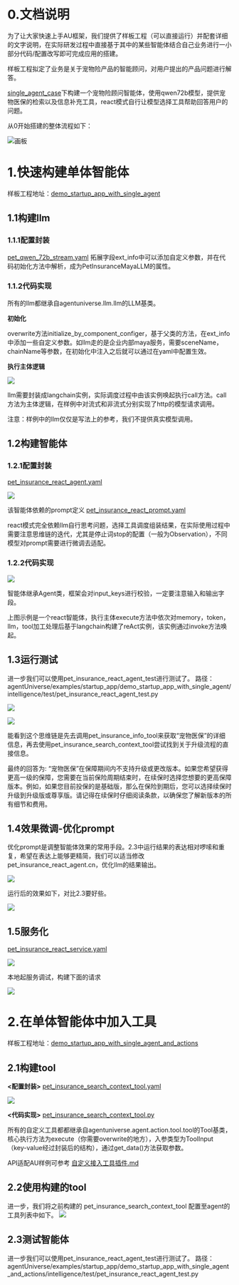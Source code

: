 # 0.文档说明
为了让大家快速上手AU框架，我们提供了样板工程（可以直接运行）并配套详细的文字说明，在实际研发过程中直接基于其中的某些智能体结合自己业务进行一小部分代码/配置改写即可完成应用的搭建。

样板工程拟定了业务是关于宠物险产品的智能顾问，对用户提出的产品问题进行解答。

[single_agent_case](../../../../examples/startup_app/demo_startup_app_with_single_agent/intelligence/agentic/agent/agent_instance)下构建一个宠物险顾问智能体，使用qwen72b模型，提供宠物医保的检索以及信息补充工具，react模式自行让模型选择工具帮助回答用户的问题。

从0开始搭建的整体流程如下：

![画板](../../_picture/demo_startup_instruction_flowchart.jpg)

# 1.快速构建单体智能体
样板工程地址：[demo_startup_app_with_single_agent](../../../../examples/startup_app/demo_startup_app_with_single_agent)

## 1.1构建llm
### 1.1.1配置封装
[pet_qwen_72b_stream.yaml](../../../../examples/startup_app/demo_startup_app_with_single_agent/intelligence/agentic/llm/maya/pet_insurance_maya_stream_llm.yaml)
拓展字段ext_info中可以添加自定义参数，并在代码初始化方法中解析，成为PetInsuranceMayaLLM的属性。

### 1.1.2代码实现
所有的llm都继承自agentuniverse.llm.llm的LLM基类。

**初始化**

overwrite方法initialize_by_component_configer，基于父类的方法，在ext_info中添加一些自定义参数。如llm走的是企业内部maya服务，需要sceneName，chainName等参数，在初始化中注入之后就可以通过在yaml中配置生效。

**执行主体逻辑**

![](../../_picture/demo_startup_pet_qwen_72b_stream.png)

llm需要封装成langchain实例，实际调度过程中由该实例唤起执行call方法。call方法为主体逻辑，在样例中对流式和非流式分别实现了http的模型请求调用。

注意：样例中的llm仅仅是写法上的参考，我们不提供真实模型调用。

## 1.2构建智能体
### 1.2.1配置封装
[pet_insurance_react_agent.yaml](../../../../examples/startup_app/demo_startup_app_with_single_agent/intelligence/agentic/agent/agent_instance/pet_insurance_react_agent.yaml)

![](../../_picture/demo_startup_pet_insurance_react_agent_yml.png)

该智能体依赖的prompt定义 [pet_insurance_react_prompt.yaml](../../../../examples/startup_app/demo_startup_app_with_single_agent/intelligence/agentic/prompt/pet_insurance_react_prompt.yaml)

react模式完全依赖llm自行思考问题，选择工具调度组装结果，在实际使用过程中需要注意思维链的迭代，尤其是停止词stop的配置（一般为Observation），不同模型对prompt需要进行微调去适配。

### 1.2.2代码实现
![](../../_picture/demo_startup_petins_react_agent_py.png)

智能体继承Agent类，框架会对input_keys进行校验，一定要注意输入和输出字段。

上图示例是一个react智能体，执行主体execute方法中依次对memory，token，llm，tool加工处理后基于langchain构建了reAct实例，该实例通过invoke方法唤起。

## 1.3运行测试
进一步我们可以使用pet_insurance_react_agent_test进行测试了。
路径：agentUniverse/examples/startup_app/demo_startup_app_with_single_agent/intelligence/test/pet_insurance_react_agent_test.py

![](../../_picture/demo_startup_petins_react_agent_test1.png)

![](../../_picture/demo_startup_petins_react_agent_test2.png)

能看到这个思维链是先去调用pet_insurance_info_tool来获取“宠物医保”的详细信息，再去使用pet_insurance_search_context_tool尝试找到关于升级流程的直接信息。

最终的回答为: “宠物医保”在保障期间内不支持升级或更改版本。如果您希望获得更高一级的保障，您需要在当前保险周期结束时，在续保时选择您想要的更高保障版本。例如，如果您目前投保的是基础版，那么在保险到期后，您可以选择续保时升级到升级版或尊享版。请记得在续保时仔细阅读条款，以确保您了解新版本的所有细节和费用。

## 1.4效果微调-优化prompt
优化prompt是调整智能体效果的常用手段。2.3中运行结果的表达相对啰嗦和重复，希望在表达上能够更精简，我们可以适当修改pet_insurance_react_agent.cn，优化llm的结果输出。

![](../../_picture/demo_startup_petins_react_prompt_modify.png)

运行后的效果如下，对比2.3要好些。

![](../../_picture/demo_startup_petins_react_prompt_modify_test.png)

## 1.5服务化
[pet_insurance_react_service.yaml](../../../../examples/startup_app/demo_startup_app_with_single_agent/intelligence/service/agent_service/pet_insurance_react_service.yaml)

![](../../_picture/demo_startup_petins_react_service.png)

本地起服务调试，构建下面的请求

![](../../_picture/demo_startup_petins_react_service_post.png)


# 2.在单体智能体中加入工具
样板工程地址：[demo_startup_app_with_single_agent_and_actions](../../../../examples/startup_app/demo_startup_app_with_single_agent_and_actions)

## 2.1构建tool
**<配置封装>**
[pet_insurance_search_context_tool.yaml](../../../../examples/startup_app/demo_startup_app_with_single_agent_and_actions/intelligence/agentic/tool/pet_insurance_search_context_tool.yaml)

![](../../_picture/demo_startup_petins_search_context_tool_yml.png)

**<代码实现>**
[pet_insurance_search_context_tool.py](../../../../examples/startup_app/demo_startup_app_with_single_agent_and_actions/intelligence/agentic/tool/pet_insurance_search_context_tool.py)

所有的自定义工具都都继承自agentuniverse.agent.action.tool.tool的Tool基类，核心执行方法为execute（你需要overwrite的地方），入参类型为ToolInput（key-value经过封装后的结构），通过get_data()方法获取参数。

API适配AU样例可参考 [自定义接入工具插件.md](../How-to/定义与使用工具插件/自定义接入工具插件.md)

## 2.2使用构建的tool
进一步，我们将之前构建的 pet_insurance_search_context_tool 配置至agent的工具列表中如下。
![](../../_picture/demo_startup_petins_react_agent_yaml.png)

## 2.3测试智能体
进一步我们可以使用pet_insurance_react_agent_test进行测试了。
路径：agentUniverse/examples/startup_app/demo_startup_app_with_single_agent_and_actions/intelligence/test/pet_insurance_react_agent_test.py

